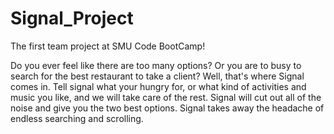 # Signal_Project

The first team project at SMU Code BootCamp!

Do you ever feel like there are too many options? Or you are to busy to search for the best restaurant to take a client?  Well, that's where Signal comes in. Tell signal what your hungry for, or what kind of activities and music you like, and we will take care of the rest. Signal will cut out all of the noise and give you the two best options. Signal takes away the headache of endless searching and scrolling. 
